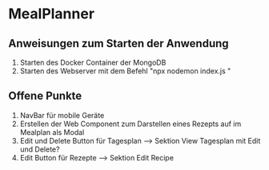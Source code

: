# MealPlanner
## Anweisungen zum Starten der Anwendung
1. Starten des Docker Container der MongoDB
2. Starten des Webserver mit dem Befehl "npx nodemon index.js "

## Offene Punkte
1. NavBar für mobile Geräte
2. Erstellen der Web Component zum Darstellen eines Rezepts auf im Mealplan als Modal
3. Edit und Delete Button für Tagesplan --> Sektion View Tagesplan mit Edit und Delete?
4. Edit Button für Rezepte --> Sektion Edit Recipe